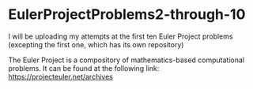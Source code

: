 # EulerProjectProblems2-through-10
I will be uploading my attempts at the first ten Euler Project problems (excepting the first one, which has its own repository)

The Euler Project is a compository of mathematics-based computational problems.  It can be found at the following link: https://projecteuler.net/archives

